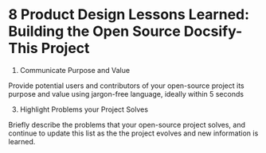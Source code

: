 # 8 Product Design Lessons Learned: Building the Open Source Docsify-This Project

1. Communicate Purpose and Value

Provide potential users and contributors of your open-source project its purpose and value using jargon-free language, ideally within 5 seconds

3. Highlight Problems your Project Solves

Briefly describe the problems that your open-source project solves, and continue to update this list as the the project evolves and new information is learned.
